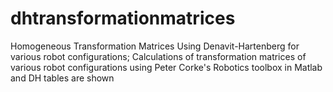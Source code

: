 # dhtransformationmatrices
Homogeneous Transformation Matrices Using Denavit-Hartenberg for various robot configurations;
Calculations of transformation matrices of various robot configurations using Peter Corke's Robotics toolbox in Matlab and DH tables are shown
